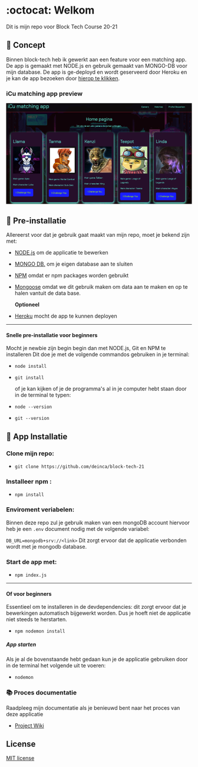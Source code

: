 # :octocat: Welkom

Dit is mijn repo voor Block Tech Course 20-21

## :space_invader: Concept

Binnen block-tech heb ik gewerkt aan een feature voor een matching app. De app is gemaakt met NODE.js en gebruik gemaakt van MONGO-DB voor mijn database. De app is ge-deployd en wordt geserveerd door Heroku en je kan de app bezoeken door [hierop te klikken](https://icu-app.herokuapp.com/).

### iCu matching app preview

![app-screenshot-versie-1](https://raw.githubusercontent.com/deinca/block-tech-21/main/assets/app-preview-imgs/app-ss-v1.png)

## :wrench: Pre-installatie

Allereerst voor dat je gebruik gaat maakt van mijn repo, moet je bekend zijn met:

-   [NODE.js](https://nodejs.org/en/) om de applicatie te bewerken
-   [MONGO DB.](https://docs.mongodb.com/drivers/node/quick-start/) om je eigen database aan te sluiten
-   [NPM](https://docs.npmjs.com/about-npm) omdat er npm packages worden gebruikt
-   [Mongoose](https://mongoosejs.com/) omdat we dit gebruik maken om data aan te maken en op te halen vantuit de data base.

    **Optioneel**

-   [Heroku](https://devcenter.heroku.com/articles/getting-started-with-nodejs) mocht de app te kunnen deployen

---

#### Snelle pre-installatie voor beginners

Mocht je newbie zijn begin begin dan met NODE.js, Git en NPM te installeren
Dit doe je met de volgende commandos gebruiken in je terminal:

-   `node install`
-   `git install`

    of je kan kijken of je de programma's al in je computer hebt staan door in de terminal te typen:

-   `node --version`
-   `git --version`

## :hammer: App Installatie

### Clone mijn repo:

-   `git clone https://github.com/deinca/block-tech-21`

### Installeer npm :

-   `npm install`

### Enviroment veriabelen:

Binnen deze repo zul je gebruik maken van een mongoDB account hiervoor heb je een `.env` document nodig met de volgende variabel:

`DB_URL=mongodb+srv://<link>` Dit zorgt ervoor dat de applicatie verbonden wordt met je mongodb database.

### Start de app met:

-   `npm index.js`

---

#### Of voor beginners

Essentieel om te installeren in de devdependencies:
dit zorgt ervoor dat je bewerkingen automatisch bijgewerkt worden. Dus je hoeft niet de applicatie niet steeds te herstarten.

-   `npm nodemon install`

##### App starten

Als je al de bovenstaande hebt gedaan kun je de applicatie gebruiken door in de terminal het volgende uit te voeren:

-   `nodemon`

### :books: Proces documentatie

Raadpleeg mijn documentatie als je benieuwd bent naar het proces van deze applicatie

-   [Project Wiki](https://github.com/deinca/block-tech-21/wiki)

## License

[MIT license](https://github.com/deinca/block-tech-21/blob/main/LICENSE)
